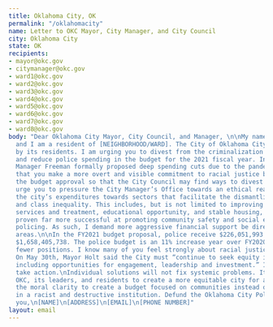 ```yaml
---
title: Oklahoma City, OK
permalink: "/oklahomacity"
name: Letter to OKC Mayor, City Manager, and City Council
city: Oklahoma City
state: OK
recipients:
- mayor@okc.gov
- citymanager@okc.gov
- ward1@okc.gov
- ward2@okc.gov
- ward3@okc.gov
- ward4@okc.gov
- ward5@okc.gov
- ward6@okc.gov
- ward7@okc.gov
- ward8@okc.gov
body: "Dear Oklahoma City Mayor, City Council, and Manager, \n\nMy name is [YOUR NAME]
  and I am a resident of [NEIGHBORHOOD/WARD]. The City of Oklahoma City must do better
  by its residents. I am urging you to divest from the criminalization of our communities
  and reduce police spending in the budget for the 2021 fiscal year. In May, City
  Manager Freeman formally proposed deep spending cuts due to the pandemic. I am asking
  that you make a more overt and visible commitment to racial justice by delaying
  the budget approval so that the City Council may find ways to divest from OKCPD.\n\nI
  urge you to pressure the City Manager’s Office towards an ethical reallocation of
  the city’s expenditures towards sectors that facilitate the dismantling of racial
  and class inequality. This includes, but is not limited to improving access to health
  services and treatment, educational opportunity, and stable housing, which have
  proven far more successful at promoting community safety and social equity than
  policing. As such, I demand more aggressive financial support be directed to those
  areas.\n\nIn the FY2021 budget proposal, police receive $226,051,993 out of a total
  $1,658,405,738. The police budget is an 11% increase year over FY2020, despite having
  fewer positions. I know many of you feel strongly about racial justice and equity.
  On May 30th, Mayor Holt said the City must “continue to seek equity in all things,
  including opportunities for engagement, leadership and investment.” It is time to
  take action.\nIndividual solutions will not fix systemic problems. It is time for
  OKC, its leaders, and residents to create a more equitable city for all of us. Have
  the moral clarity to create a budget focused on communities instead of investing
  in a racist and destructive institution. Defund the Oklahoma City Police Department.\n\nThank
  you,\n[NAME]\n[ADDRESS]\n[EMAIL]\n[PHONE NUMBER]"
layout: email
---
```


